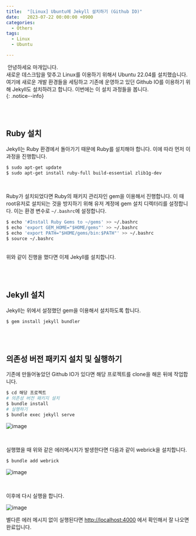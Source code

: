 ```yaml
---
title:  "[Linux] Ubuntu에 Jekyll 설치하기 (Github IO)"
date:   2023-07-22 00:00:00 +0900
categories:
  - Others
tags:
  - Linux
  - Ubuntu

---
```


&nbsp;안녕하세요 마개입니다.  
새로운 데스크탑을 맞추고 Linux를 이용하기 위해서 Ubuntu 22.04를 설치했습니다. 여기에 새로운 개발 환경들을 세팅하고 기존에 운영하고 있던 Github IO를 이용하기 위해 Jekyll도 설치하려고 합니다. 이번에는 이 설치 과정들을 봅니다.    
{: .notice--info}

<br><br>

## Ruby 설치

Jekyll는 Ruby 환경에서 돌아가기 때문에 Ruby를 설치해야 합니다. 이에 따라 먼저 이 과정을 진행합니다.

```sh
$ sudo apt-get update
$ sudo apt-get install ruby-full build-essential zlib1g-dev
```

<br>

Ruby가 설치되었다면 Ruby의 패키지 관리자인 gem을 이용해서 진행합니다. 이 때 root유저로 설치되는 것을 방지하기 위해 유저 계정에 gem 설치 디렉터리를 설정합니다. 이는 환경 변수로 `~/.bashrc`에 설정합니다.

```sh
$ echo '#Install Ruby Gems to ~/gems' >> ~/.bashrc
$ echo 'export GEM_HOME="$HOME/gems"' >> ~/.bashrc
$ echo 'export PATH="$HOME/gems/bin:$PATH"' >> ~/.bashrc
$ source ~/.bashrc
```

<br>
위와 같이 진행을 했다면 이제 Jekyll를 설치합니다. 

<br><br>

## Jekyll 설치

Jekyll는 위에서 설정했던 gem을 이용해서 설치하도록 합니다. 

```sh
$ gem install jekyll bundler
```

<br><br>

## 의존성 버전 패키지 설치 및 실행하기

기존에 만들어놓았던 Github IO가 있다면 해당 프로젝트를 clone을 해온 뒤에 작업합니다. 

```sh
$ cd 해당 프로젝트
# 의존성 버전 패키지 설치
$ bundle install
# 실행하기 
$ bundle exec jekyll serve
```

![image](https://github.com/magaeTube/magaeTube.github.io/assets/78892113/e4c038ac-3581-40c5-86c7-a0d7d597282f)

<br>

실행했을 때 위와 같은 에러메시지가 발생한다면 다음과 같이 webrick을 설치합니다.

```sh
$ bundle add webrick
```

![image](https://github.com/magaeTube/magaeTube.github.io/assets/78892113/3aec2e72-ade9-4e58-be25-476fe81afb87)

<br>

이후에 다시 실행을 합니다. 

![image](https://github.com/magaeTube/magaeTube.github.io/assets/78892113/dfff9c87-b0e2-41fe-87ed-b4457035fe08)

별다른 에러 메시지 없이 실행된다면 <a href="http://localhost:4000">http://localhost:4000</a> 에서 확인해서 잘 나오면 완료입니다.